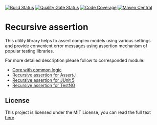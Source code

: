 [![Build Status](https://travis-ci.org/VladislavSevruk/RecursiveAssertion.svg?branch=develop)](https://travis-ci.com/VladislavSevruk/RecursiveAssertion)
[![Quality Gate Status](https://sonarcloud.io/api/project_badges/measure?project=VladislavSevruk_RecursiveAssertion&metric=alert_status)](https://sonarcloud.io/dashboard?id=VladislavSevruk_RecursiveAssertion)
[![Code Coverage](https://sonarcloud.io/api/project_badges/measure?project=VladislavSevruk_RecursiveAssertion&metric=coverage)](https://sonarcloud.io/component_measures?id=VladislavSevruk_RecursiveAssertion&metric=coverage)
[![Maven Central](https://maven-badges.herokuapp.com/maven-central/com.github.vladislavsevruk/recursive-assertion-core/badge.svg)](https://maven-badges.herokuapp.com/maven-central/com.github.vladislavsevruk/recursive-assertion-core)

# Recursive assertion
This utility library helps to assert complex models using various settings and provide convenient error messages using 
assertion mechanism of popular testing libraries.

For more detailed description please follow to corresponded module:
* [Core with common logic](recursive-assertion-core)
* [Recursive assertion for AssertJ](recursive-assertion-assertj)
* [Recursive assertion for JUnit 5](recursive-assertion-junit5)
* [Recursive assertion for TestNG](recursive-assertion-testng)

## License
This project is licensed under the MIT License, you can read the full text [here](LICENSE).